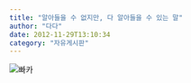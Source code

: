 ```yaml
---
title: "알아들을 수 없지만, 다 알아들을 수 있는 말"
author: "다다"
date: 2012-11-29T13:10:34
category: "자유게시판"
---
```


![빠카](/files/attach/images/2928/418/006/1468f913d71a17b2da6f259a9c8c7ef3.jpg)
